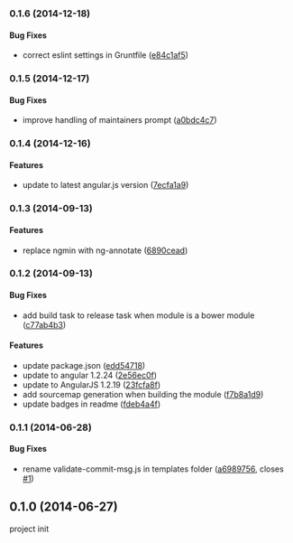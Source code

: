 <a name="0.1.6"></a>
### 0.1.6 (2014-12-18)


#### Bug Fixes

* correct eslint settings in Gruntfile ([e84c1af5](https://github.com/litixsoft/generator-lx-module/commit/e84c1af528816a42b21028f633d6f59c70144aca))


<a name="0.1.5"></a>
### 0.1.5 (2014-12-17)


#### Bug Fixes

* improve handling of maintainers prompt ([a0bdc4c7](https://github.com/litixsoft/generator-lx-module/commit/a0bdc4c7db0a9ab7f49938fede907abb5198c166))


<a name="0.1.4"></a>
### 0.1.4 (2014-12-16)


#### Features

* update to latest angular.js version ([7ecfa1a9](https://github.com/litixsoft/generator-lx-module/commit/7ecfa1a9ea84522040ccd0c4a5da74ad35da6897))


<a name="0.1.3"></a>
### 0.1.3 (2014-09-13)


#### Features

* replace ngmin with ng-annotate ([6890cead](https://github.com/litixsoft/generator-lx-module/commit/6890ceadca3278ea353ab92a7d2367109fb51a37))


<a name="0.1.2"></a>
### 0.1.2 (2014-09-13)


#### Bug Fixes

* add build task to release task when module is a bower module ([c77ab4b3](https://github.com/litixsoft/generator-lx-module/commit/c77ab4b3c10765871a97451f79f3d1cda5a1b222))


#### Features

* update package.json ([edd54718](https://github.com/litixsoft/generator-lx-module/commit/edd54718c9e3df5fc23864cdb600718674a14b93))
* update to angular 1.2.24 ([2e56ec0f](https://github.com/litixsoft/generator-lx-module/commit/2e56ec0fe81c32edf9ff7f7a9b9a76a520f8b8c5))
* update to AngularJS 1.2.19 ([23fcfa8f](https://github.com/litixsoft/generator-lx-module/commit/23fcfa8f949748fe4e5610fac4f188aab0b53694))
* add sourcemap generation when building the module ([f7b8a1d9](https://github.com/litixsoft/generator-lx-module/commit/f7b8a1d9f6f6568a246751fcc2b81034ba0e3ecd))
* update badges in readme ([fdeb4a4f](https://github.com/litixsoft/generator-lx-module/commit/fdeb4a4fa5c2b3f8999fe1f08cb63f6c7470998c))


<a name="0.1.1"></a>
### 0.1.1 (2014-06-28)


#### Bug Fixes

* rename validate-commit-msg.js in templates folder ([a6989756](https://github.com/litixsoft/generator-lx-module/commit/a69897565c087d8bf254d0060d9e0795e4af671f), closes [#1](https://github.com/litixsoft/generator-lx-module/issues/1))


<a name="0.1.0"></a>
## 0.1.0 (2014-06-27)

project init